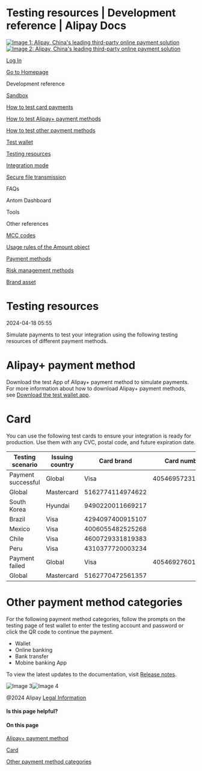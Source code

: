 Testing resources | Development reference | Alipay Docs
===============
                        

[![Image 1: Alipay, China's leading third-party online payment solution](https://ac.alipay.com/storage/2024/3/26/d66c43c0-440d-4c97-9976-f2028a2c8c5e.svg)![Image 2: Alipay, China's leading third-party online payment solution](https://ac.alipay.com/storage/2024/3/26/a48bd336-aea0-4f16-bf83-616eacbb4434.svg)](/docs/)

[Log In](https://global.alipay.com/ilogin/account_login.htm?goto=https%3A%2F%2Fglobal.alipay.com%2Fdocs%2Fac%2Fref%2Ftest_resource)

[Go to Homepage](../../)

Development reference

[Sandbox](/docs/ac/ref/sandbox)

[How to test card payments](/docs/ac/ref/card)

[How to test Alipay+ payment methods](/docs/ac/ref/wallet)

[How to test other payment methods](/docs/ac/ref/other)

[Test wallet](/docs/ac/ref/testwallet)

[Testing resources](/docs/ac/ref/test_resource)

[Integration mode](/docs/ac/ref/oy9921)

[Secure file transmission](/docs/ac/ref/xgcpey)

FAQs

Antom Dashboard

Tools

Other references

[MCC codes](/docs/ac/ref/mcccodes)

[Usage rules of the Amount object](/docs/ac/ref/cc)

[Payment methods](/docs/ac/ref/payment_method)

[Risk management methods](/docs/ac/ref/risk_methods)

[Brand asset](/docs/ac/ref/brandasset)

Testing resources
=================

2024-04-18 05:55

Simulate payments to test your integration using the following testing resources of different payment methods.

Alipay+ payment method
======================

Download the test App of Alipay+ payment method to simulate payments. For more information about how to download Alipay+ payment methods, see [Download the test wallet app](https://global.alipay.com/docs/ac/ref/testwallet#VMtOR).

Card
====

You can use the following test cards to ensure your integration is ready for production. Use them with any CVC, postal code, and future expiration date.



| **Testing scenario** | **Issuing country** | **Card brand** | **Card number** |
| --- | --- | --- | --- |
| Payment successful | Global | Visa | 4054695723100768 |
| Global | Mastercard | 5162774114974622 |
| South Korea | Hyundai | 9490220011669217 |
| Brazil | Visa | 4294097400915107 |
| Mexico | Visa | 4006055482525268 |
| Chile | Visa | 4600729331819383 |
| Peru | Visa | 4310377720003234 |
| Payment failed | Global | Visa | 4054692760174822 |
| Global | Mastercard | 5162770472561357 |



Other payment method categories
===============================

For the following payment method categories, follow the prompts on the testing page of test wallet to enter the testing account and password or click the QR code to continue the payment.

*   Wallet
*   Online banking
*   Bank transfer
*   Mobine banking App

To view the latest updates to the documentation, visit [Release notes](https://global.alipay.com/docs/releasenotes).

![Image 3](https://ac.alipay.com/storage/2021/5/20/19b2c126-9442-4f16-8f20-e539b1db482a.png)![Image 4](https://ac.alipay.com/storage/2021/5/20/e9f3f154-dbf0-455f-89f0-b3d4e0c14481.png)

@2024 Alipay [Legal Information](https://global.alipay.com/docs/ac/platform/membership)

#### Is this page helpful?

#### On this page

[Alipay+ payment method](#mdQDG "Alipay+ payment method")

[Card](#dD8ks "Card")

[Other payment method categories](#c526x "Other payment method categories")